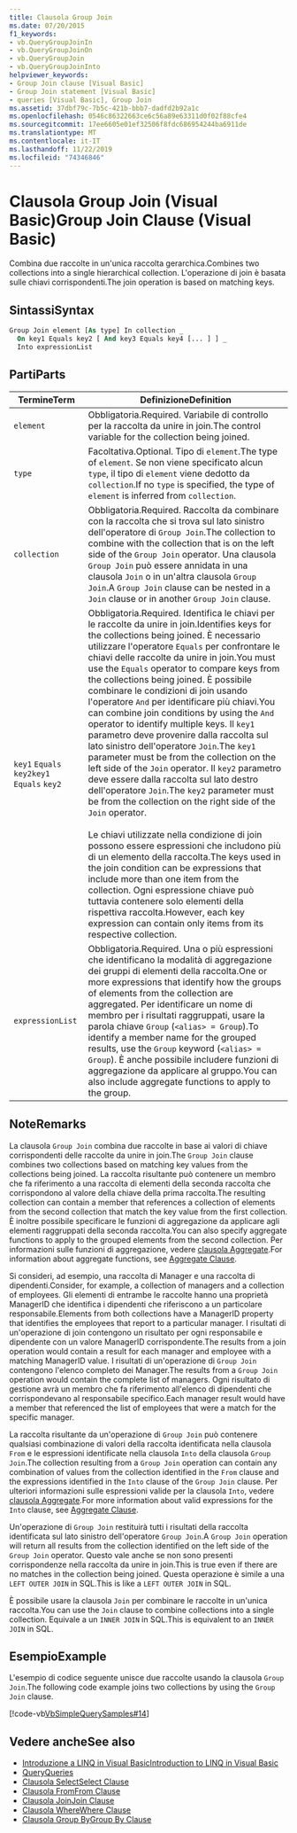 ```yaml
---
title: Clausola Group Join
ms.date: 07/20/2015
f1_keywords:
- vb.QueryGroupJoinIn
- vb.QueryGroupJoinOn
- vb.QueryGroupJoin
- vb.QueryGroupJoinInto
helpviewer_keywords:
- Group Join clause [Visual Basic]
- Group Join statement [Visual Basic]
- queries [Visual Basic], Group Join
ms.assetid: 37dbf79c-7b5c-421b-bbb7-dadfd2b92a1c
ms.openlocfilehash: 0546c86322663ce6c56a89e63311d0f02f88cfe4
ms.sourcegitcommit: 17ee6605e01ef32506f8fdc686954244ba6911de
ms.translationtype: MT
ms.contentlocale: it-IT
ms.lasthandoff: 11/22/2019
ms.locfileid: "74346846"
---
```

# <a name="group-join-clause-visual-basic"></a><span data-ttu-id="bd66a-102">Clausola Group Join (Visual Basic)</span><span class="sxs-lookup"><span data-stu-id="bd66a-102">Group Join Clause (Visual Basic)</span></span>
<span data-ttu-id="bd66a-103">Combina due raccolte in un'unica raccolta gerarchica.</span><span class="sxs-lookup"><span data-stu-id="bd66a-103">Combines two collections into a single hierarchical collection.</span></span> <span data-ttu-id="bd66a-104">L'operazione di join è basata sulle chiavi corrispondenti.</span><span class="sxs-lookup"><span data-stu-id="bd66a-104">The join operation is based on matching keys.</span></span>  
  
## <a name="syntax"></a><span data-ttu-id="bd66a-105">Sintassi</span><span class="sxs-lookup"><span data-stu-id="bd66a-105">Syntax</span></span>  
  
```vb  
Group Join element [As type] In collection _  
  On key1 Equals key2 [ And key3 Equals key4 [... ] ] _  
  Into expressionList  
```  
  
## <a name="parts"></a><span data-ttu-id="bd66a-106">Parti</span><span class="sxs-lookup"><span data-stu-id="bd66a-106">Parts</span></span>  
  
|<span data-ttu-id="bd66a-107">Termine</span><span class="sxs-lookup"><span data-stu-id="bd66a-107">Term</span></span>|<span data-ttu-id="bd66a-108">Definizione</span><span class="sxs-lookup"><span data-stu-id="bd66a-108">Definition</span></span>|  
|---|---|  
|`element`|<span data-ttu-id="bd66a-109">Obbligatoria.</span><span class="sxs-lookup"><span data-stu-id="bd66a-109">Required.</span></span> <span data-ttu-id="bd66a-110">Variabile di controllo per la raccolta da unire in join.</span><span class="sxs-lookup"><span data-stu-id="bd66a-110">The control variable for the collection being joined.</span></span>|  
|`type`|<span data-ttu-id="bd66a-111">Facoltativa.</span><span class="sxs-lookup"><span data-stu-id="bd66a-111">Optional.</span></span> <span data-ttu-id="bd66a-112">Tipo di `element`.</span><span class="sxs-lookup"><span data-stu-id="bd66a-112">The type of `element`.</span></span> <span data-ttu-id="bd66a-113">Se non viene specificato alcun `type`, il tipo di `element` viene dedotto da `collection`.</span><span class="sxs-lookup"><span data-stu-id="bd66a-113">If no `type` is specified, the type of `element` is inferred from `collection`.</span></span>|  
|`collection`|<span data-ttu-id="bd66a-114">Obbligatoria.</span><span class="sxs-lookup"><span data-stu-id="bd66a-114">Required.</span></span> <span data-ttu-id="bd66a-115">Raccolta da combinare con la raccolta che si trova sul lato sinistro dell'operatore di `Group Join`.</span><span class="sxs-lookup"><span data-stu-id="bd66a-115">The collection to combine with the collection that is on the left side of the `Group Join` operator.</span></span> <span data-ttu-id="bd66a-116">Una clausola `Group Join` può essere annidata in una clausola `Join` o in un'altra clausola `Group Join`.</span><span class="sxs-lookup"><span data-stu-id="bd66a-116">A `Group Join` clause can be nested in a `Join` clause or in another `Group Join` clause.</span></span>|  
|<span data-ttu-id="bd66a-117">`key1` `Equals` `key2`</span><span class="sxs-lookup"><span data-stu-id="bd66a-117">`key1` `Equals` `key2`</span></span>|<span data-ttu-id="bd66a-118">Obbligatoria.</span><span class="sxs-lookup"><span data-stu-id="bd66a-118">Required.</span></span> <span data-ttu-id="bd66a-119">Identifica le chiavi per le raccolte da unire in join.</span><span class="sxs-lookup"><span data-stu-id="bd66a-119">Identifies keys for the collections being joined.</span></span> <span data-ttu-id="bd66a-120">È necessario utilizzare l'operatore `Equals` per confrontare le chiavi delle raccolte da unire in join.</span><span class="sxs-lookup"><span data-stu-id="bd66a-120">You must use the `Equals` operator to compare keys from the collections being joined.</span></span> <span data-ttu-id="bd66a-121">È possibile combinare le condizioni di join usando l'operatore `And` per identificare più chiavi.</span><span class="sxs-lookup"><span data-stu-id="bd66a-121">You can combine join conditions by using the `And` operator to identify multiple keys.</span></span> <span data-ttu-id="bd66a-122">Il `key1` parametro deve provenire dalla raccolta sul lato sinistro dell'operatore `Join`.</span><span class="sxs-lookup"><span data-stu-id="bd66a-122">The `key1` parameter must be from the collection on the left side of the `Join` operator.</span></span> <span data-ttu-id="bd66a-123">Il `key2` parametro deve essere dalla raccolta sul lato destro dell'operatore `Join`.</span><span class="sxs-lookup"><span data-stu-id="bd66a-123">The `key2` parameter must be from the collection on the right side of the `Join` operator.</span></span><br /><br /> <span data-ttu-id="bd66a-124">Le chiavi utilizzate nella condizione di join possono essere espressioni che includono più di un elemento della raccolta.</span><span class="sxs-lookup"><span data-stu-id="bd66a-124">The keys used in the join condition can be expressions that include more than one item from the collection.</span></span> <span data-ttu-id="bd66a-125">Ogni espressione chiave può tuttavia contenere solo elementi della rispettiva raccolta.</span><span class="sxs-lookup"><span data-stu-id="bd66a-125">However, each key expression can contain only items from its respective collection.</span></span>|  
|`expressionList`|<span data-ttu-id="bd66a-126">Obbligatoria.</span><span class="sxs-lookup"><span data-stu-id="bd66a-126">Required.</span></span> <span data-ttu-id="bd66a-127">Una o più espressioni che identificano la modalità di aggregazione dei gruppi di elementi della raccolta.</span><span class="sxs-lookup"><span data-stu-id="bd66a-127">One or more expressions that identify how the groups of elements from the collection are aggregated.</span></span> <span data-ttu-id="bd66a-128">Per identificare un nome di membro per i risultati raggruppati, usare la parola chiave `Group` (`<alias> = Group`).</span><span class="sxs-lookup"><span data-stu-id="bd66a-128">To identify a member name for the grouped results, use the `Group` keyword (`<alias> = Group`).</span></span> <span data-ttu-id="bd66a-129">È anche possibile includere funzioni di aggregazione da applicare al gruppo.</span><span class="sxs-lookup"><span data-stu-id="bd66a-129">You can also include aggregate functions to apply to the group.</span></span>|  
  
## <a name="remarks"></a><span data-ttu-id="bd66a-130">Note</span><span class="sxs-lookup"><span data-stu-id="bd66a-130">Remarks</span></span>  
 <span data-ttu-id="bd66a-131">La clausola `Group Join` combina due raccolte in base ai valori di chiave corrispondenti delle raccolte da unire in join.</span><span class="sxs-lookup"><span data-stu-id="bd66a-131">The `Group Join` clause combines two collections based on matching key values from the collections being joined.</span></span> <span data-ttu-id="bd66a-132">La raccolta risultante può contenere un membro che fa riferimento a una raccolta di elementi della seconda raccolta che corrispondono al valore della chiave della prima raccolta.</span><span class="sxs-lookup"><span data-stu-id="bd66a-132">The resulting collection can contain a member that references a collection of elements from the second collection that match the key value from the first collection.</span></span> <span data-ttu-id="bd66a-133">È inoltre possibile specificare le funzioni di aggregazione da applicare agli elementi raggruppati della seconda raccolta.</span><span class="sxs-lookup"><span data-stu-id="bd66a-133">You can also specify aggregate functions to apply to the grouped elements from the second collection.</span></span> <span data-ttu-id="bd66a-134">Per informazioni sulle funzioni di aggregazione, vedere [clausola Aggregate](../../../visual-basic/language-reference/queries/aggregate-clause.md).</span><span class="sxs-lookup"><span data-stu-id="bd66a-134">For information about aggregate functions, see [Aggregate Clause](../../../visual-basic/language-reference/queries/aggregate-clause.md).</span></span>  
  
 <span data-ttu-id="bd66a-135">Si consideri, ad esempio, una raccolta di Manager e una raccolta di dipendenti.</span><span class="sxs-lookup"><span data-stu-id="bd66a-135">Consider, for example, a collection of managers and a collection of employees.</span></span> <span data-ttu-id="bd66a-136">Gli elementi di entrambe le raccolte hanno una proprietà ManagerID che identifica i dipendenti che riferiscono a un particolare responsabile.</span><span class="sxs-lookup"><span data-stu-id="bd66a-136">Elements from both collections have a ManagerID property that identifies the employees that report to a particular manager.</span></span> <span data-ttu-id="bd66a-137">I risultati di un'operazione di join contengono un risultato per ogni responsabile e dipendente con un valore ManagerID corrispondente.</span><span class="sxs-lookup"><span data-stu-id="bd66a-137">The results from a join operation would contain a result for each manager and employee with a matching ManagerID value.</span></span> <span data-ttu-id="bd66a-138">I risultati di un'operazione di `Group Join` contengono l'elenco completo dei Manager.</span><span class="sxs-lookup"><span data-stu-id="bd66a-138">The results from a `Group Join` operation would contain the complete list of managers.</span></span> <span data-ttu-id="bd66a-139">Ogni risultato di gestione avrà un membro che fa riferimento all'elenco di dipendenti che corrispondevano al responsabile specifico.</span><span class="sxs-lookup"><span data-stu-id="bd66a-139">Each manager result would have a member that referenced the list of employees that were a match for the specific manager.</span></span>  
  
 <span data-ttu-id="bd66a-140">La raccolta risultante da un'operazione di `Group Join` può contenere qualsiasi combinazione di valori della raccolta identificata nella clausola `From` e le espressioni identificate nella clausola `Into` della clausola `Group Join`.</span><span class="sxs-lookup"><span data-stu-id="bd66a-140">The collection resulting from a `Group Join` operation can contain any combination of values from the collection identified in the `From` clause and the expressions identified in the `Into` clause of the `Group Join` clause.</span></span> <span data-ttu-id="bd66a-141">Per ulteriori informazioni sulle espressioni valide per la clausola `Into`, vedere [clausola Aggregate](../../../visual-basic/language-reference/queries/aggregate-clause.md).</span><span class="sxs-lookup"><span data-stu-id="bd66a-141">For more information about valid expressions for the `Into` clause, see [Aggregate Clause](../../../visual-basic/language-reference/queries/aggregate-clause.md).</span></span>  
  
 <span data-ttu-id="bd66a-142">Un'operazione di `Group Join` restituirà tutti i risultati della raccolta identificata sul lato sinistro dell'operatore `Group Join`.</span><span class="sxs-lookup"><span data-stu-id="bd66a-142">A `Group Join` operation will return all results from the collection identified on the left side of the `Group Join` operator.</span></span> <span data-ttu-id="bd66a-143">Questo vale anche se non sono presenti corrispondenze nella raccolta da unire in join.</span><span class="sxs-lookup"><span data-stu-id="bd66a-143">This is true even if there are no matches in the collection being joined.</span></span> <span data-ttu-id="bd66a-144">Questa operazione è simile a una `LEFT OUTER JOIN` in SQL.</span><span class="sxs-lookup"><span data-stu-id="bd66a-144">This is like a `LEFT OUTER JOIN` in SQL.</span></span>  
  
 <span data-ttu-id="bd66a-145">È possibile usare la clausola `Join` per combinare le raccolte in un'unica raccolta.</span><span class="sxs-lookup"><span data-stu-id="bd66a-145">You can use the `Join` clause to combine collections into a single collection.</span></span> <span data-ttu-id="bd66a-146">Equivale a un `INNER JOIN` in SQL.</span><span class="sxs-lookup"><span data-stu-id="bd66a-146">This is equivalent to an `INNER JOIN` in SQL.</span></span>  
  
## <a name="example"></a><span data-ttu-id="bd66a-147">Esempio</span><span class="sxs-lookup"><span data-stu-id="bd66a-147">Example</span></span>  
 <span data-ttu-id="bd66a-148">L'esempio di codice seguente unisce due raccolte usando la clausola `Group Join`.</span><span class="sxs-lookup"><span data-stu-id="bd66a-148">The following code example joins two collections by using the `Group Join` clause.</span></span>  
  
 [!code-vb[VbSimpleQuerySamples#14](~/samples/snippets/visualbasic/VS_Snippets_VBCSharp/VbSimpleQuerySamples/VB/QuerySamples1.vb#14)]  
  
## <a name="see-also"></a><span data-ttu-id="bd66a-149">Vedere anche</span><span class="sxs-lookup"><span data-stu-id="bd66a-149">See also</span></span>

- [<span data-ttu-id="bd66a-150">Introduzione a LINQ in Visual Basic</span><span class="sxs-lookup"><span data-stu-id="bd66a-150">Introduction to LINQ in Visual Basic</span></span>](../../../visual-basic/programming-guide/language-features/linq/introduction-to-linq.md)
- [<span data-ttu-id="bd66a-151">Query</span><span class="sxs-lookup"><span data-stu-id="bd66a-151">Queries</span></span>](../../../visual-basic/language-reference/queries/index.md)
- [<span data-ttu-id="bd66a-152">Clausola Select</span><span class="sxs-lookup"><span data-stu-id="bd66a-152">Select Clause</span></span>](../../../visual-basic/language-reference/queries/select-clause.md)
- [<span data-ttu-id="bd66a-153">Clausola From</span><span class="sxs-lookup"><span data-stu-id="bd66a-153">From Clause</span></span>](../../../visual-basic/language-reference/queries/from-clause.md)
- [<span data-ttu-id="bd66a-154">Clausola Join</span><span class="sxs-lookup"><span data-stu-id="bd66a-154">Join Clause</span></span>](../../../visual-basic/language-reference/queries/join-clause.md)
- [<span data-ttu-id="bd66a-155">Clausola Where</span><span class="sxs-lookup"><span data-stu-id="bd66a-155">Where Clause</span></span>](../../../visual-basic/language-reference/queries/where-clause.md)
- [<span data-ttu-id="bd66a-156">Clausola Group By</span><span class="sxs-lookup"><span data-stu-id="bd66a-156">Group By Clause</span></span>](../../../visual-basic/language-reference/queries/group-by-clause.md)
